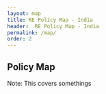 ```yaml
---
layout: map
title: RE Policy Map - India
header:  RE Policy Map - India
permalink: /map/
order: 2
---
```


## Policy Map

Note: This covers somethings
